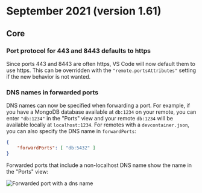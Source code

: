 # September 2021 (version 1.61)

## Core

### Port protocol for 443 and 8443 defaults to https

Since ports 443 and 8443 are often https, VS Code will now default them to use https. This can be overridden with the `"remote.portsAttributes"` setting if the new behavior is not wanted.

### DNS names in forwarded ports

DNS names can now be specified when forwarding a port. For example, if you have a MongoDB database available at `db:1234` on your remote, you can enter `"db:1234"` in the "Ports" view and your remote `db:1234` will be available locally at `localhost:1234`. For remotes with a `devcontainer.json`, you can also specify the DNS name in `forwardPorts`:

```json
{
    "forwardPorts": [ "db:5432" ]
}
```

Forwarded ports that include a non-localhost DNS name show the name in the "Ports" view:

![Forwarded port with a dns name](./images/1_61/forwarded_port_dns.png)